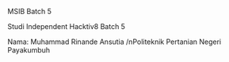 MSIB Batch 5

Studi Independent Hacktiv8 Batch 5

Nama: Muhammad Rinande Ansutia
/nPoliteknik Pertanian Negeri Payakumbuh
